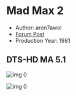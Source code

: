 # Mad Max 2

* Author: aron7awol
* [Forum Post](https://www.avsforum.com/threads/bass-eq-for-filtered-movies.2995212/post-58070586)
* Production Year: 1981

## DTS-HD MA 5.1

![img 0](https://i.imgur.com/YfQ4JyK.jpg)

![img 0](https://i.imgur.com/hwLA3oM.jpg)

